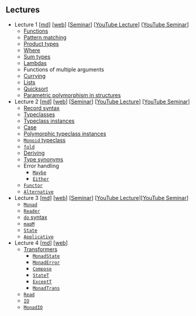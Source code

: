 ## Lectures

- Lecture 1 [[md](https://github.com/ikoHSE/sc-lectures/blob/master/1.md)] [[web](https://ikohse.github.io/sc-lectures/1.html)] [[Seminar](https://github.com/ikoHSE/sc-task-1)] [[YouTube Lecture](https://youtu.be/jvUErSlMu40)] [[YouTube Seminar](https://youtu.be/U3hLUHdUNBE)]
  - [Functions](http://learnyouahaskell.com/starting-out#babys-first-functions)
  - [Pattern matching](http://learnyouahaskell.com/syntax-in-functions#pattern-matching)
  - [Product types](http://learnyouahaskell.com/making-our-own-types-and-typeclasses#algebraic-data-types)
  - [Where](http://learnyouahaskell.com/syntax-in-functions#where)
  - [Sum types](http://learnyouahaskell.com/making-our-own-types-and-typeclasses#algebraic-data-types)
  - [Lambdas](http://learnyouahaskell.com/higher-order-functions#lambdas)
  - Functions of multiple arguments
  - [Currying](http://learnyouahaskell.com/higher-order-functions#curried-functions)
  - [Lists](http://learnyouahaskell.com/starting-out#an-intro-to-lists)
  - [Quicksort](http://learnyouahaskell.com/recursion#quick-sort)
  - [Parametric polymorphism in structures](http://learnyouahaskell.com/making-our-own-types-and-typeclasses#type-parameters)
- Lecture 2 [[md](https://github.com/ikoHSE/sc-lectures/blob/master/2.md)] [[web](https://ikohse.github.io/sc-lectures/2.html)] [[Seminar](https://github.com/ikoHSE/sc-task-2)] [[YouTube Lecture](https://youtu.be/oRGSA_drOQE)] [[YouTube Seminar](https://youtu.be/vXJPfBwUu08)]
  - [Record syntax](http://learnyouahaskell.com/making-our-own-types-and-typeclasses#record-syntax)
  - [Typeclasses](http://learnyouahaskell.com/types-and-typeclasses#typeclasses-101)
  - [Typeclass instances](http://learnyouahaskell.com/making-our-own-types-and-typeclasses#typeclasses-102)
  - [Case](http://learnyouahaskell.com/syntax-in-functions#case-expressions)
  - [Polymorphic typeclass instances](http://learnyouahaskell.com/making-our-own-types-and-typeclasses#typeclasses-102)
  - [`Monoid` typeclass](http://learnyouahaskell.com/functors-applicative-functors-and-monoids#monoids)
  - [`fold`](http://learnyouahaskell.com/higher-order-functions#folds)
  - [Deriving](http://learnyouahaskell.com/making-our-own-types-and-typeclasses#derived-instances)
  - [Type synonyms](http://learnyouahaskell.com/making-our-own-types-and-typeclasses#type-synonyms)
  - Error handling
    - [`Maybe`](https://hackage.haskell.org/package/base-4.12.0.0/docs/Data-Maybe.html#t:Maybe)
    - [`Either`](https://hackage.haskell.org/package/base-4.12.0.0/docs/Data-Either.html#t:Either)
  - [`Functor`](http://learnyouahaskell.com/functors-applicative-functors-and-monoids#functors-redux)
  - [`Alternative`](https://hackage.haskell.org/package/base-4.12.0.0/docs/Control-Applicative.html#t:Alternative)
- Lecture 3 [[md](https://github.com/ikoHSE/sc-lectures/blob/master/3.md)] [[web](https://ikohse.github.io/sc-lectures/3.html)] [[Seminar](https://github.com/ikoHSE/sc-task-3)] [[YouTube Lecture](https://youtu.be/8aio5zZoDY8)][[YouTube Seminar](https://youtu.be/W6Qfz4Wsjek)]
  - [`Monad`](http://www.learnyouahaskell.com/a-fistful-of-monads)
  - [`Reader`](http://learnyouahaskell.com/for-a-few-monads-more#reader)
  - [`do` syntax](https://en.wikibooks.org/wiki/Haskell/do_notation#Translating_the_bind_operator)
  - [`mapM`](https://hackage.haskell.org/package/base-4.12.0.0/docs/Control-Monad.html#v:mapM)
  - [`State`](https://wiki.haskell.org/State_Monad)
  - [`Applicative`](http://learnyouahaskell.com/functors-applicative-functors-and-monoids#applicative-functors)
- Lecture 4 [[md](https://github.com/ikoHSE/sc-lectures/blob/master/4.md)] [[web](https://ikohse.github.io/sc-lectures/4.html)]
  - [Transformers](https://mmhaskell.com/monads/transformers)
    - [`MonadState`](https://hackage.haskell.org/package/mtl-2.2.2/docs/Control-Monad-State-Class.html#t:MonadState)
    - [`MonadError`](https://hackage.haskell.org/package/mtl-2.2.2/docs/Control-Monad-Except.html#t:MonadError)
    - [`Compose`](https://hackage.haskell.org/package/base-4.14.0.0/docs/Data-Functor-Compose.html#t:Compose)
    - [`StateT`](https://hackage.haskell.org/package/transformers-0.5.6.2/docs/Control-Monad-Trans-State-Lazy.html#t:StateT)
    - [`ExceptT`](https://hackage.haskell.org/package/transformers-0.5.6.2/docs/Control-Monad-Trans-Except.html#t:ExceptT)
    - [`MonadTrans`](https://hackage.haskell.org/package/transformers-0.5.6.2/docs/Control-Monad-Trans-Class.html#t:MonadTrans)
  - [`Read`](https://hackage.haskell.org/package/base-4.14.0.0/docs/Prelude.html#t:Read)
  - [`IO`](https://www.haskell.org/tutorial/io.html)
  - [`MonadIO`](https://hackage.haskell.org/package/base-4.14.0.0/docs/Control-Monad-IO-Class.html#t:MonadIO)
